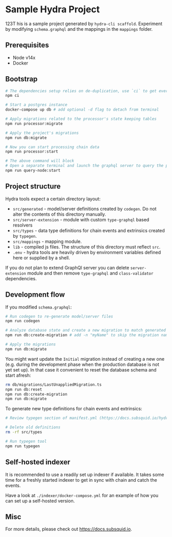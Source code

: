 # Sample Hydra Project

123T
his is a sample project generated by `hydra-cli scaffold`. Experiment by modifying `schema.graphql` and the mappings in the `mappings` folder.

## Prerequisites

* Node v14x
* Docker

## Bootstrap

```bash
# The dependencies setup relies on de-duplication, use `ci` to get everything right
npm ci

# Start a postgres instance
docker-compose up db # add optional -d flag to detach from terminal

# Apply migrations related to the processor's state keeping tables
npm run processor:migrate

# Apply the project's migrations
npm run db:migrate

# Now you can start processing chain data
npm run processor:start

# The above command will block
# Open a separate terminal and launch the graphql server to query the processed data
npm run query-node:start
```

## Project structure

Hydra tools expect a certain directory layout:

* `src/generated` - model/server definitions created by `codegen`. Do not alter the contents of this directory manually.
* `src/server-extension` - module with custom `type-graphql` based resolvers
* `src/types` - data type definitions for chain events and extrinsics created by `typegen`.
* `src/mappings` - mapping module.
* `lib` - compiled js files. The structure of this directory must reflect `src`.
* `.env` - hydra tools are heavily driven by environment variables defined here or supplied by a shell.

If you do not plan to extend GraphQl server you can delete `server-extension` module and then remove 
`type-graphql` and `class-validator` dependencies.

## Development flow

If you modified `schema.graphql`:

```bash
# Run codegen to re-generate model/server files
npm run codegen

# Analyze database state and create a new migration to match generated models
npm run db:create-migration # add -n "myName" to skip the migration name prompt

# Apply the migrations
npm run db:migrate
```

You might want update the `Initial` migration instead of creating a new one (e.g. during the development phase when the production database is not yet set up). In that case it convenient to reset the database schema and start afresh:

```bash
rm db/migrations/LastUnappliedMigration.ts
npm run db:reset
npm run db:create-migration
npm run db:migrate
```

To generate new type definitions for chain events and extrinsics:

```bash
# Review typegen section of manifest.yml (https://docs.subsquid.io/hydra-typegen)

# Delete old definitions
rm -rf src/types

# Run typegen tool
npm run typegen
```

## Self-hosted indexer

It is recommended to use a readily set up indexer if available. It takes some time for a freshly started indexer
to get in sync with chain and catch the events.

Have a look at `./indexer/docker-compose.yml` for an example of how you can set up a self-hosted version.

## Misc

For more details, please check out https://docs.subsquid.io.
